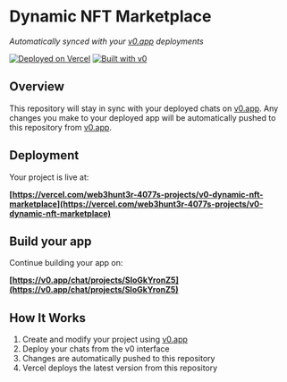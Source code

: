 # Dynamic NFT Marketplace

*Automatically synced with your [v0.app](https://v0.app) deployments*

[![Deployed on Vercel](https://img.shields.io/badge/Deployed%20on-Vercel-black?style=for-the-badge&logo=vercel)](https://vercel.com/web3hunt3r-4077s-projects/v0-dynamic-nft-marketplace)
[![Built with v0](https://img.shields.io/badge/Built%20with-v0.app-black?style=for-the-badge)](https://v0.app/chat/projects/SloGkYronZ5)

## Overview

This repository will stay in sync with your deployed chats on [v0.app](https://v0.app).
Any changes you make to your deployed app will be automatically pushed to this repository from [v0.app](https://v0.app).

## Deployment

Your project is live at:

**[https://vercel.com/web3hunt3r-4077s-projects/v0-dynamic-nft-marketplace](https://vercel.com/web3hunt3r-4077s-projects/v0-dynamic-nft-marketplace)**

## Build your app

Continue building your app on:

**[https://v0.app/chat/projects/SloGkYronZ5](https://v0.app/chat/projects/SloGkYronZ5)**

## How It Works

1. Create and modify your project using [v0.app](https://v0.app)
2. Deploy your chats from the v0 interface
3. Changes are automatically pushed to this repository
4. Vercel deploys the latest version from this repository
